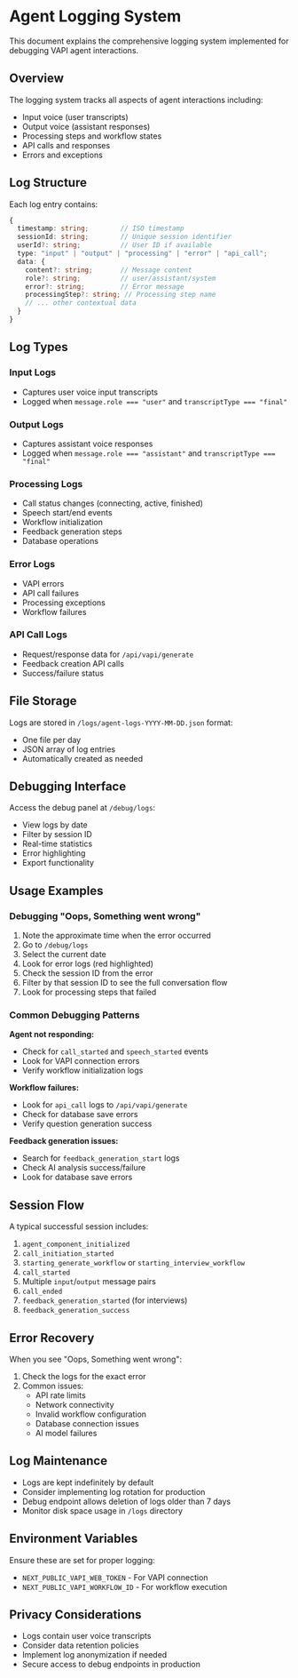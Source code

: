 # Agent Logging System

This document explains the comprehensive logging system implemented for debugging VAPI agent interactions.

## Overview

The logging system tracks all aspects of agent interactions including:

- Input voice (user transcripts)
- Output voice (assistant responses)
- Processing steps and workflow states
- API calls and responses
- Errors and exceptions

## Log Structure

Each log entry contains:

```typescript
{
  timestamp: string;        // ISO timestamp
  sessionId: string;        // Unique session identifier
  userId?: string;          // User ID if available
  type: "input" | "output" | "processing" | "error" | "api_call";
  data: {
    content?: string;       // Message content
    role?: string;          // user/assistant/system
    error?: string;         // Error message
    processingStep?: string; // Processing step name
    // ... other contextual data
  }
}
```

## Log Types

### Input Logs

- Captures user voice input transcripts
- Logged when `message.role === "user"` and `transcriptType === "final"`

### Output Logs

- Captures assistant voice responses
- Logged when `message.role === "assistant"` and `transcriptType === "final"`

### Processing Logs

- Call status changes (connecting, active, finished)
- Speech start/end events
- Workflow initialization
- Feedback generation steps
- Database operations

### Error Logs

- VAPI errors
- API call failures
- Processing exceptions
- Workflow failures

### API Call Logs

- Request/response data for `/api/vapi/generate`
- Feedback creation API calls
- Success/failure status

## File Storage

Logs are stored in `/logs/agent-logs-YYYY-MM-DD.json` format:

- One file per day
- JSON array of log entries
- Automatically created as needed

## Debugging Interface

Access the debug panel at `/debug/logs`:

- View logs by date
- Filter by session ID
- Real-time statistics
- Error highlighting
- Export functionality

## Usage Examples

### Debugging "Oops, Something went wrong"

1. Note the approximate time when the error occurred
2. Go to `/debug/logs`
3. Select the current date
4. Look for error logs (red highlighted)
5. Check the session ID from the error
6. Filter by that session ID to see the full conversation flow
7. Look for processing steps that failed

### Common Debugging Patterns

**Agent not responding:**

- Check for `call_started` and `speech_started` events
- Look for VAPI connection errors
- Verify workflow initialization logs

**Workflow failures:**

- Look for `api_call` logs to `/api/vapi/generate`
- Check for database save errors
- Verify question generation success

**Feedback generation issues:**

- Search for `feedback_generation_start` logs
- Check AI analysis success/failure
- Look for database save errors

## Session Flow

A typical successful session includes:

1. `agent_component_initialized`
2. `call_initiation_started`
3. `starting_generate_workflow` or `starting_interview_workflow`
4. `call_started`
5. Multiple `input`/`output` message pairs
6. `call_ended`
7. `feedback_generation_started` (for interviews)
8. `feedback_generation_success`

## Error Recovery

When you see "Oops, Something went wrong":

1. Check the logs for the exact error
2. Common issues:
   - API rate limits
   - Network connectivity
   - Invalid workflow configuration
   - Database connection issues
   - AI model failures

## Log Maintenance

- Logs are kept indefinitely by default
- Consider implementing log rotation for production
- Debug endpoint allows deletion of logs older than 7 days
- Monitor disk space usage in `/logs` directory

## Environment Variables

Ensure these are set for proper logging:

- `NEXT_PUBLIC_VAPI_WEB_TOKEN` - For VAPI connection
- `NEXT_PUBLIC_VAPI_WORKFLOW_ID` - For workflow execution

## Privacy Considerations

- Logs contain user voice transcripts
- Consider data retention policies
- Implement log anonymization if needed
- Secure access to debug endpoints in production

